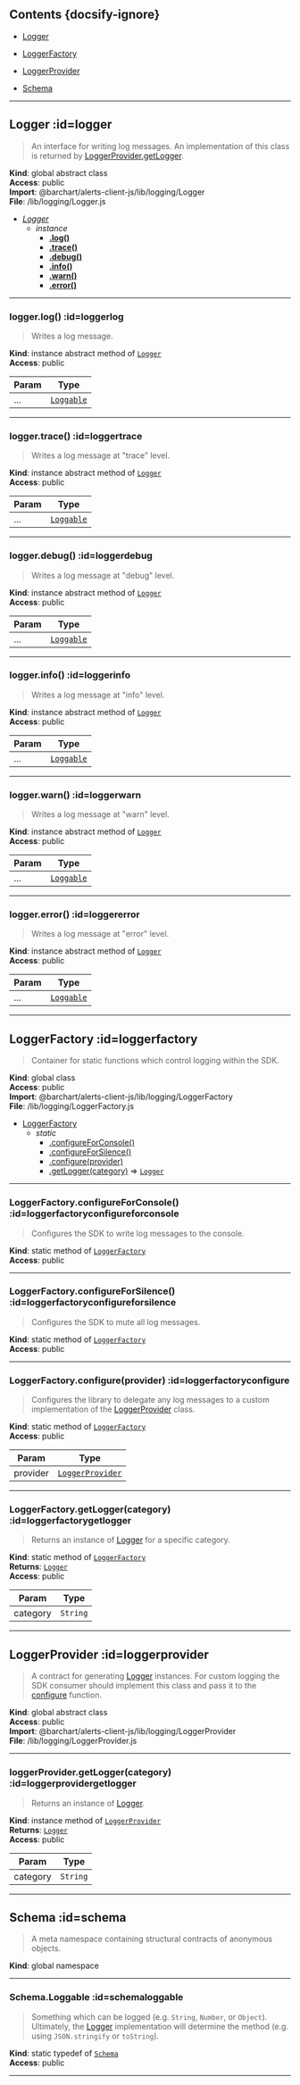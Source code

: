 ## Contents {docsify-ignore}

* [Logger](#Logger) 

* [LoggerFactory](#LoggerFactory) 

* [LoggerProvider](#LoggerProvider) 

* [Schema](#Schema) 


* * *

## Logger :id=logger
> An interface for writing log messages. An implementation of this
> class is returned by [LoggerProvider.getLogger](#loggerprovidergetlogger).

**Kind**: global abstract class  
**Access**: public  
**Import**: @barchart/alerts-client-js/lib/logging/Logger  
**File**: /lib/logging/Logger.js  

* *[Logger](#Logger)*
    * _instance_
        * **[.log()](#Loggerlog)**
        * **[.trace()](#Loggertrace)**
        * **[.debug()](#Loggerdebug)**
        * **[.info()](#Loggerinfo)**
        * **[.warn()](#Loggerwarn)**
        * **[.error()](#Loggererror)**


* * *

### logger.log() :id=loggerlog
> Writes a log message.

**Kind**: instance abstract method of [<code>Logger</code>](#Logger)  
**Access**: public  

| Param | Type |
| --- | --- |
| ... | [<code>Loggable</code>](#SchemaLoggable) | 


* * *

### logger.trace() :id=loggertrace
> Writes a log message at "trace" level.

**Kind**: instance abstract method of [<code>Logger</code>](#Logger)  
**Access**: public  

| Param | Type |
| --- | --- |
| ... | [<code>Loggable</code>](#SchemaLoggable) | 


* * *

### logger.debug() :id=loggerdebug
> Writes a log message at "debug" level.

**Kind**: instance abstract method of [<code>Logger</code>](#Logger)  
**Access**: public  

| Param | Type |
| --- | --- |
| ... | [<code>Loggable</code>](#SchemaLoggable) | 


* * *

### logger.info() :id=loggerinfo
> Writes a log message at "info" level.

**Kind**: instance abstract method of [<code>Logger</code>](#Logger)  
**Access**: public  

| Param | Type |
| --- | --- |
| ... | [<code>Loggable</code>](#SchemaLoggable) | 


* * *

### logger.warn() :id=loggerwarn
> Writes a log message at "warn" level.

**Kind**: instance abstract method of [<code>Logger</code>](#Logger)  
**Access**: public  

| Param | Type |
| --- | --- |
| ... | [<code>Loggable</code>](#SchemaLoggable) | 


* * *

### logger.error() :id=loggererror
> Writes a log message at "error" level.

**Kind**: instance abstract method of [<code>Logger</code>](#Logger)  
**Access**: public  

| Param | Type |
| --- | --- |
| ... | [<code>Loggable</code>](#SchemaLoggable) | 


* * *

## LoggerFactory :id=loggerfactory
> Container for static functions which control logging within the SDK.

**Kind**: global class  
**Access**: public  
**Import**: @barchart/alerts-client-js/lib/logging/LoggerFactory  
**File**: /lib/logging/LoggerFactory.js  

* [LoggerFactory](#LoggerFactory)
    * _static_
        * [.configureForConsole()](#LoggerFactoryconfigureForConsole)
        * [.configureForSilence()](#LoggerFactoryconfigureForSilence)
        * [.configure(provider)](#LoggerFactoryconfigure)
        * [.getLogger(category)](#LoggerFactorygetLogger) ⇒ [<code>Logger</code>](#Logger)


* * *

### LoggerFactory.configureForConsole() :id=loggerfactoryconfigureforconsole
> Configures the SDK to write log messages to the console.

**Kind**: static method of [<code>LoggerFactory</code>](#LoggerFactory)  
**Access**: public  

* * *

### LoggerFactory.configureForSilence() :id=loggerfactoryconfigureforsilence
> Configures the SDK to mute all log messages.

**Kind**: static method of [<code>LoggerFactory</code>](#LoggerFactory)  
**Access**: public  

* * *

### LoggerFactory.configure(provider) :id=loggerfactoryconfigure
> Configures the library to delegate any log messages to a custom
> implementation of the [LoggerProvider](/content/sdk/lib-logging?id=loggerprovider) class.

**Kind**: static method of [<code>LoggerFactory</code>](#LoggerFactory)  
**Access**: public  

| Param | Type |
| --- | --- |
| provider | [<code>LoggerProvider</code>](#LoggerProvider) | 


* * *

### LoggerFactory.getLogger(category) :id=loggerfactorygetlogger
> Returns an instance of [Logger](/content/sdk/lib-logging?id=logger) for a specific category.

**Kind**: static method of [<code>LoggerFactory</code>](#LoggerFactory)  
**Returns**: [<code>Logger</code>](#Logger)  
**Access**: public  

| Param | Type |
| --- | --- |
| category | <code>String</code> | 


* * *

## LoggerProvider :id=loggerprovider
> A contract for generating [Logger](/content/sdk/lib-logging?id=logger) instances. For custom logging
> the SDK consumer should implement this class and pass it to the
> [configure](#loggerfactoryconfigure) function.

**Kind**: global abstract class  
**Access**: public  
**Import**: @barchart/alerts-client-js/lib/logging/LoggerProvider  
**File**: /lib/logging/LoggerProvider.js  

* * *

### loggerProvider.getLogger(category) :id=loggerprovidergetlogger
> Returns an instance of [Logger](/content/sdk/lib-logging?id=logger).

**Kind**: instance method of [<code>LoggerProvider</code>](#LoggerProvider)  
**Returns**: [<code>Logger</code>](#Logger)  
**Access**: public  

| Param | Type |
| --- | --- |
| category | <code>String</code> | 


* * *

## Schema :id=schema
> A meta namespace containing structural contracts of anonymous objects.

**Kind**: global namespace  

* * *

### Schema.Loggable :id=schemaloggable
> Something which can be logged (e.g. ```String```, ```Number```, or ```Object```). Ultimately,
> the [Logger](/content/sdk/lib-logging?id=logger) implementation will determine the method (e.g. using ```JSON.stringify``` or
> ```toString```).

**Kind**: static typedef of [<code>Schema</code>](#Schema)  
**Access**: public  

* * *

